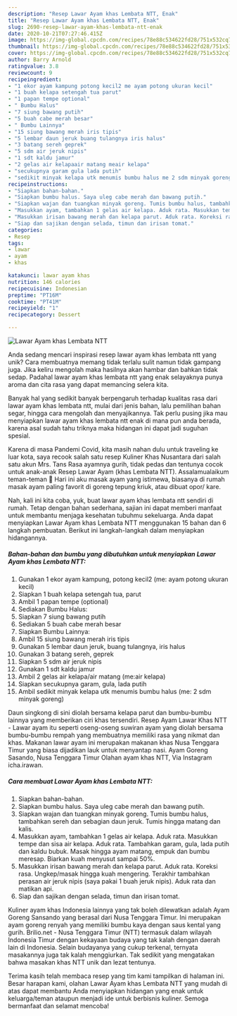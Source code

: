 ```yaml
---
description: "Resep Lawar Ayam khas Lembata NTT, Enak"
title: "Resep Lawar Ayam khas Lembata NTT, Enak"
slug: 2690-resep-lawar-ayam-khas-lembata-ntt-enak
date: 2020-10-21T07:27:46.415Z
image: https://img-global.cpcdn.com/recipes/78e88c534622fd28/751x532cq70/lawar-ayam-khas-lembata-ntt-foto-resep-utama.jpg
thumbnail: https://img-global.cpcdn.com/recipes/78e88c534622fd28/751x532cq70/lawar-ayam-khas-lembata-ntt-foto-resep-utama.jpg
cover: https://img-global.cpcdn.com/recipes/78e88c534622fd28/751x532cq70/lawar-ayam-khas-lembata-ntt-foto-resep-utama.jpg
author: Barry Arnold
ratingvalue: 3.8
reviewcount: 9
recipeingredient:
- "1 ekor ayam kampung potong kecil2 me ayam potong ukuran kecil"
- "1 buah kelapa setengah tua parut"
- "1 papan tempe optional"
- " Bumbu Halus"
- "7 siung bawang putih"
- "5 buah cabe merah besar"
- " Bumbu Lainnya"
- "15 siung bawang merah iris tipis"
- "5 lembar daun jeruk buang tulangnya iris halus"
- "3 batang sereh geprek"
- "5 sdm air jeruk nipis"
- "1 sdt kaldu jamur"
- "2 gelas air kelapaair matang meair kelapa"
- "secukupnya garam gula lada putih"
- "sedikit minyak kelapa utk menumis bumbu halus me 2 sdm minyak goreng"
recipeinstructions:
- "Siapkan bahan-bahan."
- "Siapkan bumbu halus. Saya uleg cabe merah dan bawang putih."
- "Siapkan wajan dan tuangkan minyak goreng. Tumis bumbu halus, tambahkan sereh dan sebagian daun jeruk. Tumis hingga matang dan kalis."
- "Masukkan ayam, tambahkan 1 gelas air kelapa. Aduk rata. Masukkan tempe dan sisa air kelapa. Aduk rata. Tambahkan garam, gula, lada putih dan kaldu bubuk. Masak hingga ayam matang, empuk dan bumbu meresap. Biarkan kuah menyusut sampai 50%."
- "Masukkan irisan bawang merah dan kelapa parut. Aduk rata. Koreksi rasa. Ungkep/masak hingga kuah mengering. Terakhir tambahkan perasan air jeruk nipis (saya pakai 1 buah jeruk nipis). Aduk rata dan matikan api."
- "Siap dan sajikan dengan selada, timun dan irisan tomat."
categories:
- Resep
tags:
- lawar
- ayam
- khas

katakunci: lawar ayam khas 
nutrition: 146 calories
recipecuisine: Indonesian
preptime: "PT16M"
cooktime: "PT41M"
recipeyield: "1"
recipecategory: Dessert

---
```



![Lawar Ayam khas Lembata NTT](https://img-global.cpcdn.com/recipes/78e88c534622fd28/751x532cq70/lawar-ayam-khas-lembata-ntt-foto-resep-utama.jpg)

Anda sedang mencari inspirasi resep lawar ayam khas lembata ntt yang unik? Cara membuatnya memang tidak terlalu sulit namun tidak gampang juga. Jika keliru mengolah maka hasilnya akan hambar dan bahkan tidak sedap. Padahal lawar ayam khas lembata ntt yang enak selayaknya punya aroma dan cita rasa yang dapat memancing selera kita.

Banyak hal yang sedikit banyak berpengaruh terhadap kualitas rasa dari lawar ayam khas lembata ntt, mulai dari jenis bahan, lalu pemilihan bahan segar, hingga cara mengolah dan menyajikannya. Tak perlu pusing jika mau menyiapkan lawar ayam khas lembata ntt enak di mana pun anda berada, karena asal sudah tahu triknya maka hidangan ini dapat jadi suguhan spesial.

Karena di masa Pandemi Covid, kita masih nahan dulu untuk traveling ke luar kota, saya recook salah satu resep Kuliner Khas Nusantara dari salah satu akun Mrs. Tans Rasa ayamnya gurih, tidak pedas dan tentunya cocok untuk anak-anak Resep Lawar Ayam (khas Lembata NTT). Assalamualaikum teman-teman 🥰 Hari ini aku masak ayam yang istimewa, biasanya di rumah masak ayam paling favorit di goreng tepung kriuk, atau dibuat opor/ kare.


Nah, kali ini kita coba, yuk, buat lawar ayam khas lembata ntt sendiri di rumah. Tetap dengan bahan sederhana, sajian ini dapat memberi manfaat untuk membantu menjaga kesehatan tubuhmu sekeluarga. Anda dapat menyiapkan Lawar Ayam khas Lembata NTT menggunakan 15 bahan dan 6 langkah pembuatan. Berikut ini langkah-langkah dalam menyiapkan hidangannya.

<!--inarticleads1-->

##### Bahan-bahan dan bumbu yang dibutuhkan untuk menyiapkan Lawar Ayam khas Lembata NTT:

1. Gunakan 1 ekor ayam kampung, potong kecil2 (me: ayam potong ukuran kecil)
1. Siapkan 1 buah kelapa setengah tua, parut
1. Ambil 1 papan tempe (optional)
1. Sediakan  Bumbu Halus:
1. Siapkan 7 siung bawang putih
1. Sediakan 5 buah cabe merah besar
1. Siapkan  Bumbu Lainnya:
1. Ambil 15 siung bawang merah iris tipis
1. Gunakan 5 lembar daun jeruk, buang tulangnya, iris halus
1. Gunakan 3 batang sereh, geprek
1. Siapkan 5 sdm air jeruk nipis
1. Gunakan 1 sdt kaldu jamur
1. Ambil 2 gelas air kelapa/air matang (me:air kelapa)
1. Siapkan secukupnya garam, gula, lada putih
1. Ambil sedikit minyak kelapa utk menumis bumbu halus (me: 2 sdm minyak goreng)


Daun singkong di sini diolah bersama kelapa parut dan bumbu-bumbu lainnya yang memberikan ciri khas tersendiri. Resep Ayam Lawar Khas NTT - Lawar ayam itu seperti oseng-oseng suwiran ayam yang diolah bersama bumbu-bumbu rempah yang membuatnya memiliki rasa yang nikmat dan khas. Makanan lawar ayam ini merupakan makanan khas Nusa Tenggara Timur yang biasa dijadikan lauk untuk menyantap nasi. Ayam Goreng Sasando, Nusa Tenggara Timur Olahan ayam khas NTT, Via Instagram icha.irawan. 

<!--inarticleads2-->

##### Cara membuat Lawar Ayam khas Lembata NTT:

1. Siapkan bahan-bahan.
1. Siapkan bumbu halus. Saya uleg cabe merah dan bawang putih.
1. Siapkan wajan dan tuangkan minyak goreng. Tumis bumbu halus, tambahkan sereh dan sebagian daun jeruk. Tumis hingga matang dan kalis.
1. Masukkan ayam, tambahkan 1 gelas air kelapa. Aduk rata. Masukkan tempe dan sisa air kelapa. Aduk rata. Tambahkan garam, gula, lada putih dan kaldu bubuk. Masak hingga ayam matang, empuk dan bumbu meresap. Biarkan kuah menyusut sampai 50%.
1. Masukkan irisan bawang merah dan kelapa parut. Aduk rata. Koreksi rasa. Ungkep/masak hingga kuah mengering. Terakhir tambahkan perasan air jeruk nipis (saya pakai 1 buah jeruk nipis). Aduk rata dan matikan api.
1. Siap dan sajikan dengan selada, timun dan irisan tomat.


Kuliner ayam khas Indonesia lainnya yang tak boleh dilewatkan adalah Ayam Goreng Sansando yang berasal dari Nusa Tenggara Timur. Ini merupakan ayam goreng renyah yang memiliki bumbu kaya dengan saus kental yang gurih. Brilio.net - Nusa Tenggara Timur (NTT) termasuk dalam wilayah Indonesia Timur dengan kekayaan budaya yang tak kalah dengan daerah lain di Indonesia. Selain budayanya yang cukup terkenal, ternyata masakannya juga tak kalah menggiurkan. Tak sedikit yang mengatakan bahwa masakan khas NTT unik dan lezat tentunya. 

Terima kasih telah membaca resep yang tim kami tampilkan di halaman ini. Besar harapan kami, olahan Lawar Ayam khas Lembata NTT yang mudah di atas dapat membantu Anda menyiapkan hidangan yang enak untuk keluarga/teman ataupun menjadi ide untuk berbisnis kuliner. Semoga bermanfaat dan selamat mencoba!
